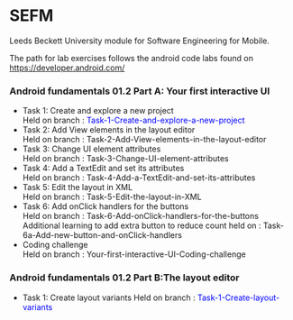 # SEFM
Leeds Beckett University module for Software Engineering for Mobile.

The path for lab exercises follows the android code labs found on https://developer.android.com/
### Android fundamentals 01.2 Part A: Your first interactive UI
- Task 1: Create and explore a new project <br>
Held on branch : <span style="color:blue">Task-1-Create-and-explore-a-new-project</span>
- Task 2: Add View elements in the layout editor <br>
Held on branch : Task-2-Add-View-elements-in-the-layout-editor
- Task 3: Change UI element attributes <br>
Held on branch : Task-3-Change-UI-element-attributes
- Task 4: Add a TextEdit and set its attributes <br>
Held on branch : Task-4-Add-a-TextEdit-and-set-its-attributes
- Task 5: Edit the layout in XML <br>
Held on branch : Task-5-Edit-the-layout-in-XML
- Task 6: Add onClick handlers for the buttons <br>
Held on branch : Task-6-Add-onClick-handlers-for-the-buttons <br>
Additional learning to add extra button to reduce count held on : Task-6a-Add-new-button-and-onClick-handlers
- Coding challenge <br>
Held on branch : Your-first-interactive-UI-Coding-challenge

### Android fundamentals 01.2 Part B:The layout editor
- Task 1: Create layout variants
Held on branch : <span style="color:blue">Task-1-Create-layout-variants</span>
